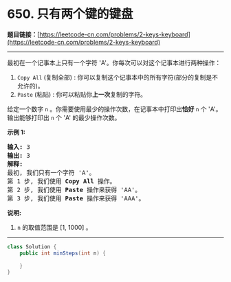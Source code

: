 # 650. 只有两个键的键盘

**题目链接：**[https://leetcode-cn.com/problems/2-keys-keyboard](https://leetcode-cn.com/problems/2-keys-keyboard)

---

<div class="content__1Y2H">
 <div class="notranslate">
  <p>最初在一个记事本上只有一个字符 'A'。你每次可以对这个记事本进行两种操作：</p> 
  <ol> 
   <li><code>Copy All</code> (复制全部) : 你可以复制这个记事本中的所有字符(部分的复制是不允许的)。</li> 
   <li><code>Paste</code> (粘贴) : 你可以粘贴你<strong>上一次</strong>复制的字符。</li> 
  </ol> 
  <p>给定一个数字&nbsp;<code>n</code>&nbsp;。你需要使用最少的操作次数，在记事本中打印出<strong>恰好</strong>&nbsp;<code>n</code>&nbsp;个 'A'。输出能够打印出&nbsp;<code>n</code>&nbsp;个 'A' 的最少操作次数。</p> 
  <p><strong>示例 1:</strong></p> 
  <pre class="language-text"><strong>输入:</strong> 3
<strong>输出:</strong> 3
<strong>解释:</strong>
最初, 我们只有一个字符 'A'。
第 1 步, 我们使用 <strong>Copy All</strong> 操作。
第 2 步, 我们使用 <strong>Paste </strong>操作来获得 'AA'。
第 3 步, 我们使用 <strong>Paste</strong> 操作来获得 'AAA'。
</pre> 
  <p><strong>说明:</strong></p> 
  <ol> 
   <li><code>n</code>&nbsp;的取值范围是 [1, 1000] 。</li> 
  </ol> 
 </div>
</div>

---

```java
class Solution {
    public int minSteps(int n) {
        
    }
}
```